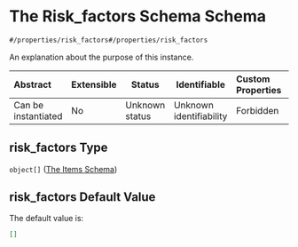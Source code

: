 # The Risk_factors Schema Schema

```txt
#/properties/risk_factors#/properties/risk_factors
```

An explanation about the purpose of this instance.


| Abstract            | Extensible | Status         | Identifiable            | Custom Properties | Additional Properties | Access Restrictions | Defined In                                                                           |
| :------------------ | ---------- | -------------- | ----------------------- | :---------------- | --------------------- | ------------------- | ------------------------------------------------------------------------------------ |
| Can be instantiated | No         | Unknown status | Unknown identifiability | Forbidden         | Allowed               | none                | [quote_schema.schema.json\*](../out/quote_schema.schema.json "open original schema") |

## risk_factors Type

`object[]` ([The Items Schema](quote_schema-properties-the-risk_factors-schema-the-items-schema.md))

## risk_factors Default Value

The default value is:

```json
[]
```

